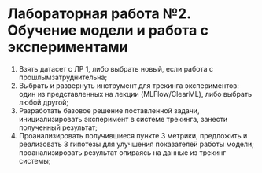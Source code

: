 # Лабораторная работа №2. Обучение модели и работа с экспериментами

1. Взять датасет с ЛР 1, либо выбрать новый, если работа с прошлымзатруднительна;
2. Выбрать и развернуть инструмент для трекинга экспериментов: один из представленных на лекции (MLFlow/ClearML), либо выбрать любой другой;
3. Разработать базовое решение поставленной задачи, инициализировать эксперимент в системе трекинга, занести полученный результат;
4. Проанализировать получившиеся пункте 3 метрики, предложить и реализовать 3 гипотезы для улучшения показателей работы модели; проанализировать результат опираясь на данные из трекинг системы;